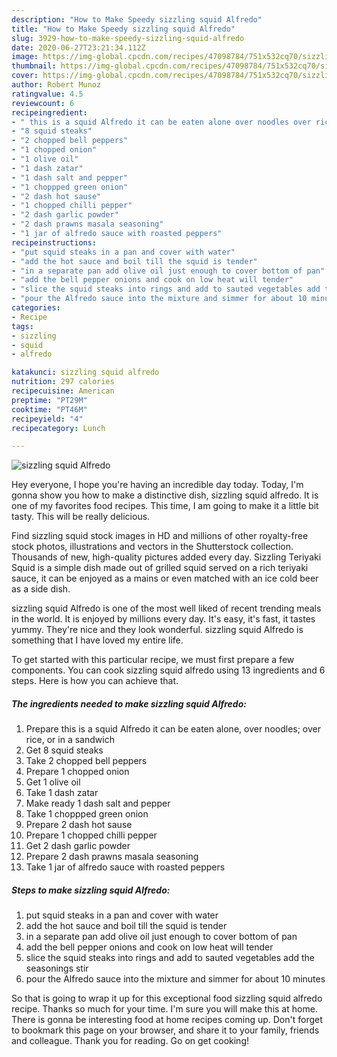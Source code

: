 ```yaml
---
description: "How to Make Speedy sizzling squid Alfredo"
title: "How to Make Speedy sizzling squid Alfredo"
slug: 3929-how-to-make-speedy-sizzling-squid-alfredo
date: 2020-06-27T23:21:34.112Z
image: https://img-global.cpcdn.com/recipes/47098784/751x532cq70/sizzling-squid-alfredo-recipe-main-photo.jpg
thumbnail: https://img-global.cpcdn.com/recipes/47098784/751x532cq70/sizzling-squid-alfredo-recipe-main-photo.jpg
cover: https://img-global.cpcdn.com/recipes/47098784/751x532cq70/sizzling-squid-alfredo-recipe-main-photo.jpg
author: Robert Munoz
ratingvalue: 4.5
reviewcount: 6
recipeingredient:
- " this is a squid Alfredo it can be eaten alone over noodles over rice or in a sandwich"
- "8 squid steaks"
- "2 chopped bell peppers"
- "1 chopped onion"
- "1 olive oil"
- "1 dash zatar"
- "1 dash salt and pepper"
- "1 choppped green onion"
- "2 dash hot sause"
- "1 chopped chilli pepper"
- "2 dash garlic powder"
- "2 dash prawns masala seasoning"
- "1 jar of alfredo sauce with roasted peppers"
recipeinstructions:
- "put squid steaks in a pan and cover with water"
- "add the hot sauce and boil till the squid is tender"
- "in a separate pan add olive oil just enough to cover bottom of pan"
- "add the bell pepper onions and cook on low heat will tender"
- "slice the squid steaks into rings and add to sauted vegetables add the seasonings stir"
- "pour the Alfredo sauce into the mixture and simmer for about 10 minutes"
categories:
- Recipe
tags:
- sizzling
- squid
- alfredo

katakunci: sizzling squid alfredo 
nutrition: 297 calories
recipecuisine: American
preptime: "PT29M"
cooktime: "PT46M"
recipeyield: "4"
recipecategory: Lunch

---
```



![sizzling squid Alfredo](https://img-global.cpcdn.com/recipes/47098784/751x532cq70/sizzling-squid-alfredo-recipe-main-photo.jpg)

Hey everyone, I hope you're having an incredible day today. Today, I'm gonna show you how to make a distinctive dish, sizzling squid alfredo. It is one of my favorites food recipes. This time, I am going to make it a little bit tasty. This will be really delicious.

Find sizzling squid stock images in HD and millions of other royalty-free stock photos, illustrations and vectors in the Shutterstock collection. Thousands of new, high-quality pictures added every day. Sizzling Teriyaki Squid is a simple dish made out of grilled squid served on a rich teriyaki sauce, it can be enjoyed as a mains or even matched with an ice cold beer as a side dish.

sizzling squid Alfredo is one of the most well liked of recent trending meals in the world. It is enjoyed by millions every day. It's easy, it's fast, it tastes yummy. They're nice and they look wonderful. sizzling squid Alfredo is something that I have loved my entire life.


To get started with this particular recipe, we must first prepare a few components. You can cook sizzling squid alfredo using 13 ingredients and 6 steps. Here is how you can achieve that.

<!--inarticleads1-->

##### The ingredients needed to make sizzling squid Alfredo:

1. Prepare  this is a squid Alfredo it can be eaten alone, over noodles; over rice, or in a sandwich
1. Get 8 squid steaks
1. Take 2 chopped bell peppers
1. Prepare 1 chopped onion
1. Get 1 olive oil
1. Take 1 dash zatar
1. Make ready 1 dash salt and pepper
1. Take 1 choppped green onion
1. Prepare 2 dash hot sause
1. Prepare 1 chopped chilli pepper
1. Get 2 dash garlic powder
1. Prepare 2 dash prawns masala seasoning
1. Take 1 jar of alfredo sauce with roasted peppers




<!--inarticleads2-->

##### Steps to make sizzling squid Alfredo:

1. put squid steaks in a pan and cover with water
1. add the hot sauce and boil till the squid is tender
1. in a separate pan add olive oil just enough to cover bottom of pan
1. add the bell pepper onions and cook on low heat will tender
1. slice the squid steaks into rings and add to sauted vegetables add the seasonings stir
1. pour the Alfredo sauce into the mixture and simmer for about 10 minutes




So that is going to wrap it up for this exceptional food sizzling squid alfredo recipe. Thanks so much for your time. I'm sure you will make this at home. There is gonna be interesting food at home recipes coming up. Don't forget to bookmark this page on your browser, and share it to your family, friends and colleague. Thank you for reading. Go on get cooking!
